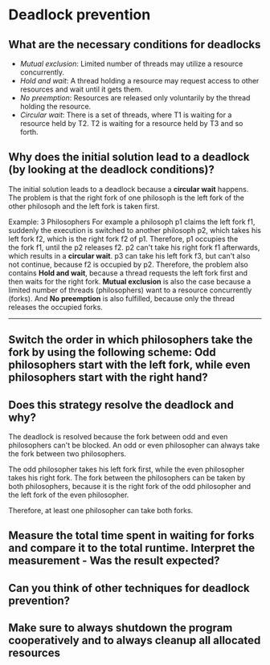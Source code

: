 # Deadlock prevention

## What are the necessary conditions for deadlocks

- _Mutual exclusion_: Limited number of threads may utilize a resource concurrently.
- _Hold and wait_: A thread holding a resource may request access to other resources and wait until it gets them.
- _No preemption_: Resources are released only voluntarily by the thread holding the resource.
- _Circular wait_: There is a set of threads, where T1 is waiting for a resource held by T2. T2 is waiting for a resource held by T3 and so forth.

## Why does the initial solution lead to a deadlock (by looking at the deadlock conditions)?

The initial solution leads to a deadlock because a **circular wait** happens. The problem is that the right fork of one
philosoph is the left fork of the other philosoph and the left fork is taken first.

Example: 3 Philosophers
For example a philosoph p1 claims the left fork f1, suddenly the execution is 
switched to another philosoph p2, which takes his left fork f2, which is the right fork f2 of p1. Therefore, p1 occupies the  
the fork f1, until the p2 releases f2. p2 can't take his right fork f1 afterwards, which results in a **circular wait**.
p3 can take his left fork f3, but can't also not continue, because f2 is occupied by p2. Therefore, the problem also contains
**Hold and wait**, because a thread requests the left fork first and then waits for the right fork. **Mutual exclusion** is also
the case because a limited number of threads (philosophers) want to a resource concurrently (forks). And **No preemption** is also
fulfilled, because only the thread releases the occupied forks.

___

## Switch the order in which philosophers take the fork by using the following scheme: Odd philosophers start with the left fork, while even philosophers start with the right hand?
## Does this strategy resolve the deadlock and why?

The deadlock is resolved because the fork between odd and even philosophers can't be blocked. An odd or even philosopher
can always take the fork between two philosophers.

The odd philosopher takes his left fork first, while the even philosopher takes his right fork. The fork between
the philosophers can be taken by both philosophers, because it is the right fork of the odd philosopher and the left fork
of the even philosopher.

Therefore, at least one philosopher can take both forks.

## Measure the total time spent in waiting for forks and compare it to the total runtime. Interpret the measurement - Was the result expected?

## Can you think of other techniques for deadlock prevention?

## Make sure to always shutdown the program cooperatively and to always cleanup all allocated resources
